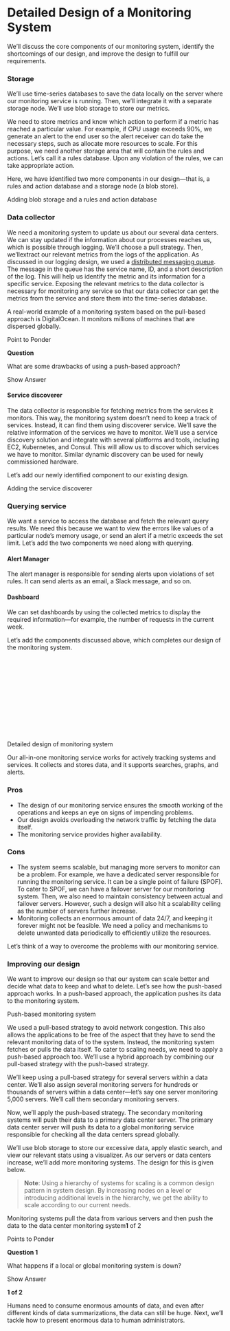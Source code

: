 # Detailed Design of a Monitoring System

We’ll discuss the core components of our monitoring system, identify the shortcomings of our design, and improve the design to fulfill our requirements.

### Storage <a href="#storage-0" id="storage-0"></a>

We’ll use time-series databases to save the data locally on the server where our monitoring service is running. Then, we’ll integrate it with a separate storage node. We’ll use blob storage to store our metrics.

We need to store metrics and know which action to perform if a metric has reached a particular value. For example, if CPU usage exceeds 90%, we generate an alert to the end user so the alert receiver can do take the necessary steps, such as allocate more resources to scale. For this purpose, we need another storage area that will contain the rules and actions. Let’s call it a rules database. Upon any violation of the rules, we can take appropriate action.

Here, we have identified two more components in our design—that is, a rules and action database and a storage node (a blob store).

Adding blob storage and a rules and action database

### Data collector <a href="#data-collector-0" id="data-collector-0"></a>

We need a monitoring system to update us about our several data centers. We can stay updated if the information about our processes reaches us, which is possible through logging. We’ll choose a pull strategy. Then, we’llextract our relevant metrics from the logs of the application. As discussed in our logging design, we used a [distributed messaging queue](https://www.educative.io/collection/page/10370001/4941429335392256/4835612456124416#Using-distributed-messaging-queue). The message in the queue has the service name, ID, and a short description of the log. This will help us identify the metric and its information for a specific service. Exposing the relevant metrics to the data collector is necessary for monitoring any service so that our data collector can get the metrics from the service and store them into the time-series database.

A real-world example of a monitoring system based on the pull-based approach is DigitalOcean. It monitors millions of machines that are dispersed globally.

Point to Ponder

**Question**

What are some drawbacks of using a push-based approach?

Show Answer

#### Service discoverer <a href="#service-discoverer-0" id="service-discoverer-0"></a>

The data collector is responsible for fetching metrics from the services it monitors. This way, the monitoring system doesn’t need to keep a track of services. Instead, it can find them using discoverer service. We’ll save the relative information of the services we have to monitor. We’ll use a service discovery solution and integrate with several platforms and tools, including EC2, Kubernetes, and Consul. This will allow us to discover which services we have to monitor. Similar dynamic discovery can be used for newly commissioned hardware.

Let’s add our newly identified component to our existing design.

Adding the service discoverer

### Querying service <a href="#querying-service-0" id="querying-service-0"></a>

We want a service to access the database and fetch the relevant query results. We need this because we want to view the errors like values of a particular node’s memory usage, or send an alert if a metric exceeds the set limit. Let’s add the two components we need along with querying.

#### Alert Manager <a href="#alert-manager-1" id="alert-manager-1"></a>

The alert manager is responsible for sending alerts upon violations of set rules. It can send alerts as an email, a Slack message, and so on.

#### Dashboard <a href="#dashboard-2" id="dashboard-2"></a>

We can set dashboards by using the collected metrics to display the required information—for example, the number of requests in the current week.

Let’s add the components discussed above, which completes our design of the monitoring system.

![](data:image/svg+xml;base64,PHN2ZyB3aWR0aD0iMTEyMSIgaGVpZ2h0PSI0MzEiIHhtbG5zPSJodHRwOi8vd3d3LnczLm9yZy8yMDAwL3N2ZyIgdmVyc2lvbj0iMS4xIi8+)Detailed design of monitoring system

Our all-in-one monitoring service works for actively tracking systems and services. It collects and stores data, and it supports searches, graphs, and alerts.

### Pros <a href="#pros-0" id="pros-0"></a>

* The design of our monitoring service ensures the smooth working of the operations and keeps an eye on signs of impending problems.
* Our design avoids overloading the network traffic by fetching the data itself.
* The monitoring service provides higher availability.

### Cons <a href="#cons-1" id="cons-1"></a>

* The system seems scalable, but managing more servers to monitor can be a problem. For example, we have a dedicated server responsible for running the monitoring service. It can be a single point of failure (SPOF). To cater to SPOF, we can have a failover server for our monitoring system. Then, we also need to maintain consistency between actual and failover servers. However, such a design will also hit a scalability ceiling as the number of servers further increase.
* Monitoring collects an enormous amount of data 24/7, and keeping it forever might not be feasible. We need a policy and mechanisms to delete unwanted data periodically to efficiently utilize the resources.

Let’s think of a way to overcome the problems with our monitoring service.

### Improving our design <a href="#improving-our-design-0" id="improving-our-design-0"></a>

We want to improve our design so that our system can scale better and decide what data to keep and what to delete. Let’s see how the push-based approach works. In a push-based approach, the application pushes its data to the monitoring system.

Push-based monitoring system

We used a pull-based strategy to avoid network congestion. This also allows the applications to be free of the aspect that they have to send the relevant monitoring data of to the system. Instead, the monitoring system fetches or pulls the data itself. To cater to scaling needs, we need to apply a push-based approach too. We’ll use a hybrid approach by combining our pull-based strategy with the push-based strategy.

We’ll keep using a pull-based strategy for several servers within a data center. We’ll also assign several monitoring servers for hundreds or thousands of servers within a data center—let’s say one server monitoring 5,000 servers. We’ll call them secondary monitoring servers.

Now, we’ll apply the push-based strategy. The secondary monitoring systems will push their data to a primary data center server. The primary data center server will push its data to a global monitoring service responsible for checking all the data centers spread globally.

We’ll use blob storage to store our excessive data, apply elastic search, and view our relevant stats using a visualizer. As our servers or data centers increase, we’ll add more monitoring systems. The design for this is given below.

> **Note**: Using a hierarchy of systems for scaling is a common design pattern in system design. By increasing nodes on a level or introducing additional levels in the hierarchy, we get the ability to scale according to our current needs.

Monitoring systems pull the data from various servers and then push the data to the data center monitoring system**1** of 2

Points to Ponder

**Question 1**

What happens if a local or global monitoring system is down?

Show Answer

**1 of 2**

Humans need to consume enormous amounts of data, and even after different kinds of data summarizations, the data can still be huge. Next, we’ll tackle how to present enormous data to human administrators.
